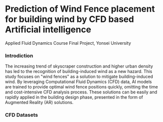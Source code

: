 # Prediction of Wind Fence placement for building wind by CFD based Artificial intelligence

Applied Fluid Dynamics Course Final Project, Yonsei University

### Introdiction

The increasing trend of skyscraper construction and higher urban density has led to the recognition of building-induced wind as a new hazard. This study focuses on "wind fences" as a solution to mitigate building-induced wind. By leveraging Computational Fluid Dynamics (CFD) data, AI models are trained to provide optimal wind fence positions quickly, omitting the time and cost-intensive CFD analysis process. 
These solutions can be easily and rapidly applied in the building design phase, presented in the form of Augmented Reality (AR) solutions.

### CFD Datasets

